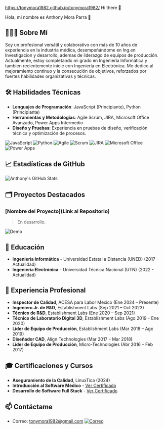 https://tonymora1982.github.io/tonymora1982/ Hi there 👋

 Hola, mi nombre es Anthony Mora Parra 👋

## 👨🏻‍💻 Sobre Mí

Soy un profesional versátil y colaborativo con más de 10 años de experiencia en la industria médica, desempeñándome en Ing.en Investigacion y desarrollo, ademas de liderazgo de equipos de producción. Actualmente, estoy completando mi grado en Ingeniería Informática y tambien recientemente inicie con Ingeniería en Electrónica. Me dedico al mejoramiento continuo y la consecución de objetivos, reforzados por fuertes habilidades organizativas y técnicas.

## 🛠 Habilidades Técnicas

- **Lenguajes de Programación**: JavaScript (Principiante), Python (Principiante)
- **Herramientas y Metodologías**: Agile Scrum, JIRA, Microsoft Office Avanzado, Power Apps Intermedio
- **Diseño y Pruebas**: Experiencia en pruebas de diseño, verificación técnica y optimización de procesos.

![JavaScript](https://img.shields.io/badge/-JavaScript-F7DF1E?style=flat-square&logo=javascript&logoColor=black)
![Python](https://img.shields.io/badge/-Python-3776AB?style=flat-square&logo=python&logoColor=white)
![Agile](https://img.shields.io/badge/-Agile-007ACC?style=flat-square&logo=agile&logoColor=white)
![Scrum](https://img.shields.io/badge/-Scrum-FF4500?style=flat-square&logo=scrum&logoColor=white)
![JIRA](https://img.shields.io/badge/-JIRA-0052CC?style=flat-square&logo=jira&logoColor=white)
![Microsoft Office](https://img.shields.io/badge/-Microsoft_Office-D83B01?style=flat-square&logo=microsoft-office&logoColor=white)
![Power Apps](https://img.shields.io/badge/-Power_Apps-742774?style=flat-square&logo=power-apps&logoColor=white)



## 📈 Estadísticas de GitHub

![Anthony's GitHub Stats](https://github-readme-stats.vercel.app/api?username=tonymora1982&show_icons=true)

## 🗂️ Proyectos Destacados

### [Nombre del Proyecto](Link al Repositorio)
> En desarrollo.

![Demo](enlace_a_un_gif_del_proyecto)

## 📜 Educación

- **Ingeniería Informática** - Universidad Estatal a Distancia (UNED) (2017 - Actualidad)
- **Ingeniería Electrónica** - Universidad Técnica Nacional (UTN) (2022 - Actualidad)

## 💼 Experiencia Profesional

- **Inspector de Calidad**, ACESA para Labor Mexico (Ene 2024 – Presente)
- **Ingeniero Jr. de R&D**, Establishment Labs (Sep 2021 – Oct 2023)
- **Técnico de R&D**, Establishment Labs (Ene 2020 – Sep 2021)
- **Técnico de Laboratorio Digital 3D**, Establishment Labs (Ago 2019 – Ene 2020)
- **Líder de Equipo de Producción**, Establishment Labs (Mar 2018 – Ago 2019)
- **Diseñador CAD**, Align Technologies (Mar 2017 – Mar 2018)
- **Líder de Equipo de Producción**, Micro-Technologies (Abr 2016 – Feb 2017)

## 🎓 Certificaciones y Cursos

- **Aseguramiento de la Calidad**, LinuxTica (2024)
- **Introducción al Software Médico** - [Ver Certificado](https://www.coursera.org/account/accomplishments/certificate/W5BW3AWPL4LR)
- **Desarrollo de Software Full Stack** - [Ver Certificado](https://certificate.breatheco.de/669cd9ced35c8fe58aea4b94666ecda517bfb2d1)

## 📫 Contáctame

- Correo: [tonymora1982@gmail.com](mailto:tonymora1982@gmail.com)
[![Correo](https://img.shields.io/badge/-Correo-...-style=flat&logo=gmail)](mailto:tonymora1982@gmail.com)
